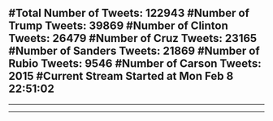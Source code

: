 #Total Number of Tweets: 122943 
#Number of Trump Tweets: 39869
#Number of Clinton Tweets: 26479
#Number of Cruz Tweets: 23165
#Number of Sanders Tweets: 21869
#Number of Rubio Tweets: 9546
#Number of Carson Tweets: 2015
#Current Stream Started at Mon Feb  8 22:51:02
---
---
---
